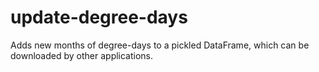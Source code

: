 # update-degree-days
Adds new months of degree-days to a pickled DataFrame, which can be downloaded by other applications.
